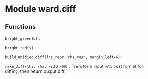 Module ward.diff
================

Functions
---------

    
`bright_green(s)`
:   

    
`bright_red(s)`
:   

    
`build_unified_diff(lhs_repr, rhs_repr, margin_left=4)`
:   

    
`make_diff(lhs, rhs, width=60)`
:   Transform input into best format for diffing, then return output diff.